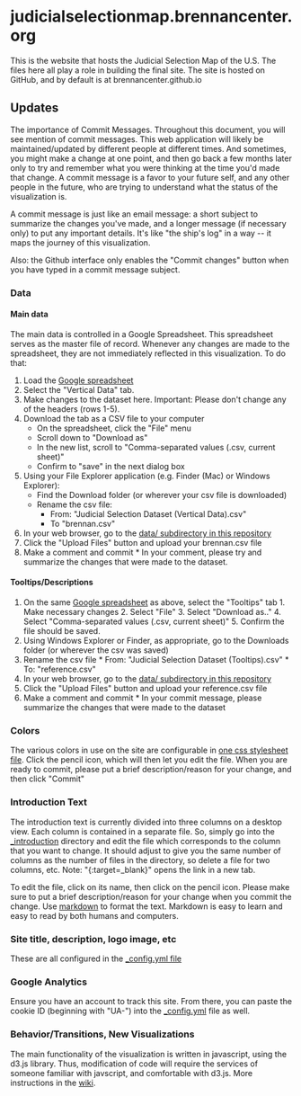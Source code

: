 # judicialselectionmap.brennancenter.org
This is the website that hosts the Judicial Selection Map of the U.S. The files here all play a role in building the final site.
The site is hosted on GitHub, and by default is at brennancenter.github.io

## Updates
The importance of Commit Messages. Throughout this document, you will see mention of commit messages.  This web application will likely be maintained/updated by different people at different times.  And sometimes, you might make a change at one point, and then go back a few months later only to try and remember what you were thinking at the time you'd made that change.  A commit message is a favor to your future self, and any other people in the future, who are trying to understand what the status of the visualization is.

A commit message is just like an email message: a short subject to summarize the changes you've made, and a longer message (if necessary only) to put any important details.  It's like "the ship's log" in a way -- it maps the journey of this visualization.

Also: the Github interface only enables the "Commit changes" button when you have typed in a commit message subject.

### Data
#### Main data
The main data is controlled in a Google Spreadsheet.  This spreadsheet serves as the master file of record.  Whenever any changes are made to the spreadsheet, they are not immediately reflected in this visualization.  To do that:
  1. Load the [Google spreadsheet](https://docs.google.com/spreadsheets/d/1-sU2EAuAO-C0TJQewpMSOWIFu4kIw2S_J961g2kDJKk/edit#gid=1290804713)
  2. Select the "Vertical Data" tab.
  3. Make changes to the dataset here. Important: Please don't change any of the headers (rows 1-5).
  4. Download the tab as a CSV file to your computer
      * On the spreadsheet, click the "File" menu
      * Scroll down to "Download as"
      * In the new list, scroll to "Comma-separated values (.csv, current sheet)"
      * Confirm to "save" in the next dialog box
  5. Using your File Explorer application (e.g. Finder (Mac) or Windows Explorer):
      * Find the Download folder (or wherever your csv file is downloaded)
      * Rename the csv file:
         * From: "Judicial Selection Dataset (Vertical Data).csv"
         * To "brennan.csv"
  6. In your web browser, go to the [data/ subdirectory in this repository](https://github.com/BrennanCenter/brennancenter.github.io/tree/master/data)
  7. Click the "Upload Files" button and upload your brennan.csv file
  8. Make a comment and commit
    * In your comment, please try and summarize the changes that were made to the dataset.

#### Tooltips/Descriptions
  1. On the same [Google spreadsheet](https://docs.google.com/spreadsheets/d/1-sU2EAuAO-C0TJQewpMSOWIFu4kIw2S_J961g2kDJKk/edit#gid=1290804713) as above, select the "Tooltips" tab
    1. Make necessary changes
    2. Select "File"
    3. Select "Download as.."
    4. Select "Comma-separated values (.csv, current sheet)"
    5. Confirm the file should be saved.
  2. Using Windows Explorer or Finder, as appropriate, go to the Downloads folder (or wherever the csv was saved)
  3. Rename the csv file
    * From: "Judicial Selection Dataset (Tooltips).csv"
    * To: "reference.csv"
  4. In your web browser, go to the [data/ subdirectory in this repository](https://github.com/BrennanCenter/brennancenter.github.io/tree/master/data)
  5. Click the "Upload Files" button and upload your reference.csv file
  6. Make a comment and commit
    * In your commit message, please summarize the changes that were made to the dataset
  

### Colors
The various colors in use on the site are configurable in [one css stylesheet file](https://github.com/BrennanCenter/brennancenter.github.io/blob/master/_sass/_colors.scss).
Click the pencil icon, which will then let you edit the file.
When you are ready to commit, please put a brief description/reason for your change, and then click "Commit"

### Introduction Text
The introduction text is currently divided into three columns on a desktop view.  Each column is contained in a separate file.  So, simply go into the [_introduction](https://github.com/BrennanCenter/brennancenter.github.io/tree/master/_introduction) directory and edit the file which corresponds to the column that you want to change. It should adjust to give you the same number of columns as the number of files in the directory, so delete a file for two columns, etc. Note: "{:target=_blank}" opens the link in a new tab. 

To edit the file, click on its name, then click on the pencil icon.
Please make sure to put a brief description/reason for your change when you commit the change.  Use [markdown](https://guides.github.com/features/mastering-markdown/) to format the text.  Markdown is easy to learn and easy to read by both humans and computers.

### Site title, description, logo image, etc
These are all configured in the [_config.yml file](https://github.com/BrennanCenter/brennancenter.github.io/blob/master/_config.yml)

### Google Analytics
Ensure you have an account to track this site.  From there, you can paste the cookie ID (beginning with "UA-") into the [_config.yml](https://github.com/BrennanCenter/brennancenter.github.io/blob/master/_config.yml) file as well.


### Behavior/Transitions, New Visualizations

The main functionality of the visualization is written in javascript, using the d3.js library. Thus, modification of code will require the services of someone familiar with javscript, and comfortable with d3.js.  More instructions in the [wiki](https://github.com/BrennanCenter/brennancenter.github.io/wiki).

